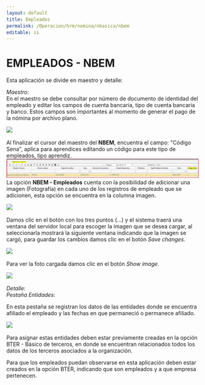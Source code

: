 ```yaml
---
layout: default
title: Empleados
permalink: /Operacion/hrm/nomina/nbasica/nbem
editable: si
---
```


# EMPLEADOS - NBEM


Esta aplicación se divide en maestro y detalle:

_Maestro_:  
En el maestro se debe consultar por número de documento de identidad del empleado y editar los campos de cuenta bancaria, tipo de cuenta bancaria y banco. Estos campos son importantes al momento de generar el pago de la nómina por archivo plano.

![](nbem1.png)

Al finalizar el cursor del maestro del **NBEM**, encuentra el campo: "Código Sena", aplica para aprendices editando un código para este tipo de empleados, tipo aprendiz.  
![](nbem7.png)
La opción **NBEM - Empleados** cuenta con la posibilidad de adicionar una imagen (Fotografía) en cada uno de los registros de empleado que se adicionen, esta opción se encuentra en la columna imagen.


![](nbem2.png)


Damos clic en el botón con los tres puntos (…) y el sistema traerá una ventana del servidor local para escoger la imagen que se desea cargar, al seleccionarla mostrará la siguiente ventana indicando que la imagen se cargó, para guardar los cambios damos clic en el botón _Save changes_.


![](nbem3.png)


Para ver la foto cargada damos clic en el botón _Show image_.


![](nbem4.png)


_Detalle_:  
_Pestaña Entidades_:

En esta pestaña se registran los datos de las entidades donde se encuentra afiliado el empleado y las fechas en que permaneció o permanece afiliado.


![](nbem5.png)


Para asignar estas entidades deben estar previamente creadas en la opción BTER - Básico de terceros, en donde se encuentran relacionados todos los datos de los terceros asociados a la organización.  

Para que los empleados puedan observarse en esta aplicación deben estar creados en la opción BTER, indicando que son empleados y a que empresa pertenecen.  










